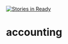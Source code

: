 [![Stories in Ready](https://badge.waffle.io/the-it-dude/accounting.png?label=ready&title=Ready)](https://waffle.io/the-it-dude/accounting)
# accounting